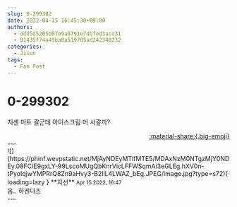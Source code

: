 ```yaml
---
slug: 0-299302
date: 2022-04-15 16:45:30+09:00
authors:
  - ddd5d5205b87e9a6791e7dbfed3acd31
  - 01435f74a49ba8a519705ad242348232
categories:
  - Jisun
tags:
  - Fan Post
---
```


# 0-299302

<div class="post-container" markdown="1">
<div class="content-container md-sidebar__scrollwrap" markdown="1">

지센 마트 갈군데 아이스크림 머 사갈까?

</div>
</div>

<div style="text-align: right;" markdown="1">
<a href="https://weverse.io/fromis9/fanpost/0-299302" style="text-align: right;">:material-share:{.big-emoji}</a>
</div>
---

<div class="comments-container md-sidebar__scrollwrap" markdown="1">
<div class="comment" markdown="1">
<div class='id-container' markdown="1">
![](https://phinf.wevpstatic.net/MjAyNDEyMTlfMTE5/MDAxNzM0NTgzMjY0NDEy.08FClE9gxLY-99LscoMUgQbKnrVicLFFWSqmAi3eGLEg.hXV0n-tPyoIqjwYMPRrQ8Zn9aHvy3-B2llL4LWAZ_bEg.JPEG/image.jpg?type=s72){ loading=lazy }
**<span class="artist">지선</span>** <small>Apr 15 2022, 16:47</small><br>
</div>
<div class='comment-body' markdown="1">
음.. 하겐다즈
</div>
</div>
</div>
---
